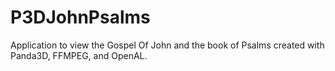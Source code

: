 # P3DJohnPsalms
Application to view the Gospel Of John and the book of Psalms created with Panda3D, FFMPEG, and OpenAL.

